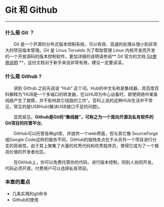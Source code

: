 # Git 和 Github

***

### 什么是 Git ？
&emsp;&emsp;Git 是一个开源的分布式版本控制系统，可以有效、高速的处理从很小到非常大的项目版本管理。Git 是 Linus Torvalds 为了帮助管理 Linux 内核开发而开发的一个开放源码的版本控制软件。更加详细的说明请参阅** Git 官方的文档 [Git使用说明][1] **，这份文档对于新手来说非常有用，建议一定要读读。

### 什么是 Github ?
&emsp;&emsp;讲到 Github 之前先说说 “Hub” 这个词。Hub的中文名称是集线器，其百度百科解释为“HUB是一个多端口的转发器，在以HUB为中心设备时，即使网络中某条线路产生了故障，并不影响其它线路的工作”。百科上说的这种HUb生活中不常见，常见的是USBHub(解决USB接口不足的问题)。

&emsp;&emsp;显而易见，**Github是Git的“集线器”，可称之为一个面向开源及私有软件的Git项目的托管平台**。

&emsp;&emsp;GitHub可以托管各种git库，并提供一个web界面，但与其它像 SourceForge或Google Code这样的服务不同，GitHub的独特卖点在于从另外一个项目进行分支的简易性。由于其上聚集了大量的优秀代码和优秀程序员，使得它成为了一个极具价值的开发者社区。

&emsp;&emsp;在GitHub上，你可以免费托管你的代码，进行版本控制，同别人协同开发。代码必须开源，付费用户可以选择私有项目。

### 本章的重点
* 几条实用的git命令
* Github的使用







[1]:https://git-scm.com/book/zh


